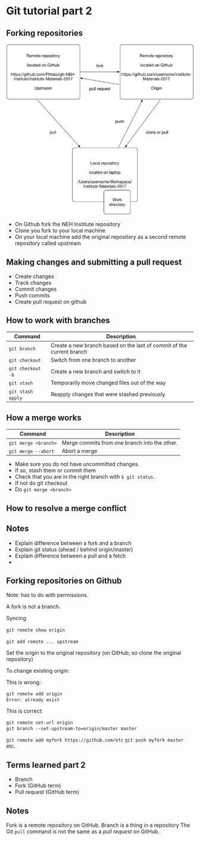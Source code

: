 # Git tutorial part 2


## Forking repositories

![Git forking repositories](git_forking.gif)

* On Github fork the NEH Institute repository
* Clone you fork to your local machine
* On your local machine add the original repository as a second remote repository called upstream

## Making changes and submitting a pull request

* Create changes
* Track changes
* Commit changes
* Push commits
* Create pull request on github 

## How to work with branches

Command | Description
--------|------------
`git branch`   |   Create a new branch based on the last of commit of the current branch
`git checkout` |   Switch from one branch to another
`git checkout -b` | Create a new branch and switch to it
`git stash`    |   Temporarily move changed files out of the way
`git stash apply` | Reapply changes that were stashed previously

## How a merge works

Command | Description
--------|------------
`git merge <branch>` | Merge commits from one branch into the other.
`git merge --abort` | Abort a merge 

* Make sure you do not have uncommitted changes.
* If so, stash them or commit them
* Check that you are in the right branch with `$ git status`.
* If not do git checkout
* Do `git merge <branch>`

## How to resolve a merge conflict




## Notes

* Explain difference between a fork and a branch
* Explain git status (ahead / behind origin/master)
* Explain difference between a pull and a fetch
* 

## Forking repositories on Github

Note: has to do with permissions.

A fork is not a branch.





Syncing

`git remote show origin`

`git add remote ... upstream`

Set the origin to the original repository (on GitHub; so clone the original repository)

To change existing origin: 

This is wrong:

	git remote add origin
	Error: already exist

This is correct:

	git remote set-url origin
	git branch --set-upstream-to=origin/master master

`git remote add myfork https://github.com/etc`
`git push myfork master` etc.





## Terms learned part 2

* Branch
* Fork (GitHub term)
* Pull request (GitHub term)

## Notes

Fork is a remote repository on GitHub.
Branch is a thing in a repository
The Git `pull` command is not the same as a *pull request* on GitHub.
